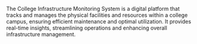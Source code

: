 The College Infrastructure Monitoring System is a digital platform that tracks and manages the physical facilities and resources within a college campus, ensuring efficient maintenance and optimal utilization. It provides real-time insights, streamlining operations and enhancing overall infrastructure management.

